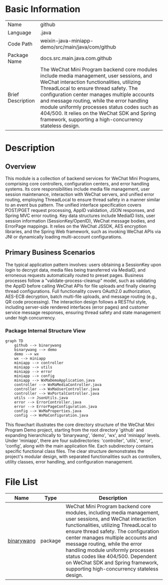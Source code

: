 # Basic Information

|      |      |
|------|------|
| Name | github |
| Language | .java |
| Code Path | weixin-java-miniapp-demo/src/main/java/com/github |
| Package Name | docs.src.main.java.com.github |
| Brief Description | The WeChat Mini Program backend core modules include media management, user sessions, and WeChat interaction functionalities, utilizing ThreadLocal to ensure thread safety. The configuration center manages multiple accounts and message routing, while the error handling module uniformly processes status codes such as 404/500. It relies on the WeChat SDK and Spring framework, supporting a high-concurrency stateless design. |

# Description

## Overview  
This module is a collection of backend services for WeChat Mini Programs, comprising core controllers, configuration centers, and error handling systems. Its core responsibilities include media file management, user session maintenance, interaction with WeChat servers, and unified error routing, employing ThreadLocal to ensure thread safety in a manner similar to an event bus pattern. The unified interface specification covers POST/PGET request processing, AppID validation, JSON responses, and Spring MVC error routing. Key data structures include MediaID lists, user session information (SessionKey/OpenID), WeChat message bodies, and ErrorPage mappings. It relies on the WeChat JSSDK, AES encryption libraries, and the Spring Web framework, such as invoking WeChat APIs via JNI or dynamically loading multi-account configurations.

## Primary Business Scenarios  
The typical application pattern involves: users obtaining a SessionKey upon login to decrypt data, media files being transferred via MediaID, and erroneous requests automatically routed to preset pages. Business processes follow a "validate-process-cleanup" model, such as validating the AppID before calling WeChat APIs for file uploads and finally clearing thread configurations. Full functionality covers OAuth2.0 authorization, AES-ECB decryption, batch multi-file uploads, and message routing (e.g., QR code processing). The interaction design follows a RESTful style, including server-side rendered interfaces (error pages) and customer service message responses, ensuring thread safety and state management under high concurrency.


### Package Internal Structure View

```mermaid
graph TD
    github --> binarywang
    binarywang --> demo
    demo --> wx
    wx --> miniapp
    miniapp --> controller
    miniapp --> utils
    miniapp --> error
    miniapp --> config
    miniapp --> WxMaDemoApplication.java
    controller --> WxMaMediaController.java
    controller --> WxMaUserController.java
    controller --> WxPortalController.java
    utils --> JsonUtils.java
    error --> ErrorController.java
    error --> ErrorPageConfiguration.java
    config --> WxMaProperties.java
    config --> WxMaConfiguration.java
```

This flowchart illustrates the core directory structure of the WeChat Mini Program Demo project, starting from the root directory 'github' and expanding hierarchically to 'binarywang', 'demo', 'wx', and 'miniapp' levels. Under 'miniapp', there are four subdirectories: 'controller', 'utils', 'error', 'config', along with the main application file. Each subdirectory contains specific functional class files. The clear structure demonstrates the project's modular design, with separated functionalities such as controllers, utility classes, error handling, and configuration management.

# File List

| Name   | Type  | Description |
|-------|------|-------------|
| [binarywang](binarywang/_module.md) | package | WeChat Mini Program backend core modules, including media management, user sessions, and WeChat interaction functionalities, utilizing ThreadLocal to ensure thread safety. The configuration center manages multiple accounts and message routing, while the error handling module uniformly processes status codes like 404/500. Dependent on WeChat SDK and Spring framework, supporting high-concurrency stateless design. |


